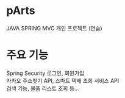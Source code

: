 # pArts
JAVA SPRING MVC 개인 프로젝트 (연습)


# 주요 기능
Spring Security 로그인, 회원가입  
카카오 주소찾기 API, 스마트 택배 조회 서비스 API  
검색 기능, 물품 리스트 조회 등...
  
